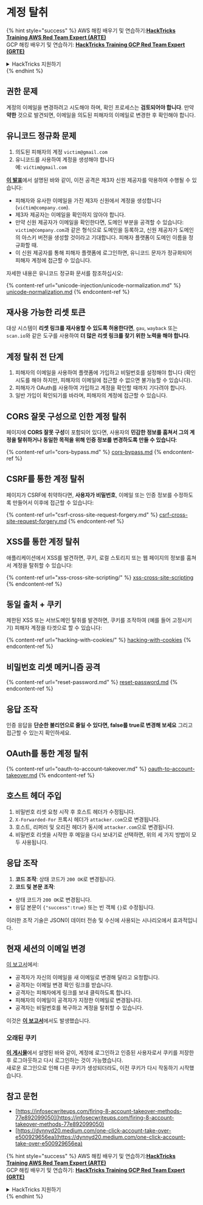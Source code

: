 # 계정 탈취

{% hint style="success" %}
AWS 해킹 배우기 및 연습하기:<img src="/.gitbook/assets/arte.png" alt="" data-size="line">[**HackTricks Training AWS Red Team Expert (ARTE)**](https://training.hacktricks.xyz/courses/arte)<img src="/.gitbook/assets/arte.png" alt="" data-size="line">\
GCP 해킹 배우기 및 연습하기: <img src="/.gitbook/assets/grte.png" alt="" data-size="line">[**HackTricks Training GCP Red Team Expert (GRTE)**<img src="/.gitbook/assets/grte.png" alt="" data-size="line">](https://training.hacktricks.xyz/courses/grte)

<details>

<summary>HackTricks 지원하기</summary>

* [**구독 계획**](https://github.com/sponsors/carlospolop) 확인하기!
* **💬 [**Discord 그룹**](https://discord.gg/hRep4RUj7f) 또는 [**텔레그램 그룹**](https://t.me/peass)에 참여하거나 **Twitter** 🐦 [**@hacktricks\_live**](https://twitter.com/hacktricks\_live)**를 팔로우하세요.**
* **[**HackTricks**](https://github.com/carlospolop/hacktricks) 및 [**HackTricks Cloud**](https://github.com/carlospolop/hacktricks-cloud) 깃허브 리포지토리에 PR을 제출하여 해킹 트릭을 공유하세요.**

</details>
{% endhint %}

## **권한 문제**

계정의 이메일을 변경하려고 시도해야 하며, 확인 프로세스는 **검토되어야 합니다**. 만약 **약한** 것으로 발견되면, 이메일을 의도된 피해자의 이메일로 변경한 후 확인해야 합니다.

## **유니코드 정규화 문제**

1. 의도된 피해자의 계정 `victim@gmail.com`
2. 유니코드를 사용하여 계정을 생성해야 합니다\
예: `vićtim@gmail.com`

[**이 발표**](https://www.youtube.com/watch?v=CiIyaZ3x49c)에서 설명된 바와 같이, 이전 공격은 제3자 신원 제공자를 악용하여 수행될 수 있습니다:

* 피해자와 유사한 이메일을 가진 제3자 신원에서 계정을 생성합니다 (`vićtim@company.com`).
* 제3자 제공자는 이메일을 확인하지 않아야 합니다.
* 만약 신원 제공자가 이메일을 확인한다면, 도메인 부분을 공격할 수 있습니다: `victim@ćompany.com`과 같은 형식으로 도메인을 등록하고, 신원 제공자가 도메인의 아스키 버전을 생성할 것이라고 기대합니다. 피해자 플랫폼이 도메인 이름을 정규화할 때.
* 이 신원 제공자를 통해 피해자 플랫폼에 로그인하면, 유니코드 문자가 정규화되어 피해자 계정에 접근할 수 있습니다.

자세한 내용은 유니코드 정규화 문서를 참조하십시오:

{% content-ref url="unicode-injection/unicode-normalization.md" %}
[unicode-normalization.md](unicode-injection/unicode-normalization.md)
{% endcontent-ref %}

## **재사용 가능한 리셋 토큰**

대상 시스템이 **리셋 링크를 재사용할 수 있도록 허용한다면**, `gau`, `wayback` 또는 `scan.io`와 같은 도구를 사용하여 **더 많은 리셋 링크를 찾기 위한 노력을 해야 합니다**.

## **계정 탈취 전 단계**

1. 피해자의 이메일을 사용하여 플랫폼에 가입하고 비밀번호를 설정해야 합니다 (확인 시도를 해야 하지만, 피해자의 이메일에 접근할 수 없으면 불가능할 수 있습니다).
2. 피해자가 OAuth를 사용하여 가입하고 계정을 확인할 때까지 기다려야 합니다.
3. 일반 가입이 확인되기를 바라며, 피해자의 계정에 접근할 수 있습니다.

## **CORS 잘못 구성으로 인한 계정 탈취**

페이지에 **CORS 잘못 구성**이 포함되어 있다면, 사용자의 **민감한 정보를 훔쳐서 그의 계정을 탈취하거나 동일한 목적을 위해 인증 정보를 변경하도록 만들 수 있습니다**:

{% content-ref url="cors-bypass.md" %}
[cors-bypass.md](cors-bypass.md)
{% endcontent-ref %}

## **CSRF를 통한 계정 탈취**

페이지가 CSRF에 취약하다면, **사용자가 비밀번호**, 이메일 또는 인증 정보를 수정하도록 만들어서 이후에 접근할 수 있습니다:

{% content-ref url="csrf-cross-site-request-forgery.md" %}
[csrf-cross-site-request-forgery.md](csrf-cross-site-request-forgery.md)
{% endcontent-ref %}

## **XSS를 통한 계정 탈취**

애플리케이션에서 XSS를 발견하면, 쿠키, 로컬 스토리지 또는 웹 페이지의 정보를 훔쳐서 계정을 탈취할 수 있습니다:

{% content-ref url="xss-cross-site-scripting/" %}
[xss-cross-site-scripting](xss-cross-site-scripting/)
{% endcontent-ref %}

## **동일 출처 + 쿠키**

제한된 XSS 또는 서브도메인 탈취를 발견하면, 쿠키를 조작하여 (예를 들어 고정시키기) 피해자 계정을 타겟으로 할 수 있습니다:

{% content-ref url="hacking-with-cookies/" %}
[hacking-with-cookies](hacking-with-cookies/)
{% endcontent-ref %}

## **비밀번호 리셋 메커니즘 공격**

{% content-ref url="reset-password.md" %}
[reset-password.md](reset-password.md)
{% endcontent-ref %}

## **응답 조작**

인증 응답을 **단순한 불리언으로 줄일 수 있다면, false를 true로 변경해 보세요** 그리고 접근할 수 있는지 확인하세요.

## OAuth를 통한 계정 탈취

{% content-ref url="oauth-to-account-takeover.md" %}
[oauth-to-account-takeover.md](oauth-to-account-takeover.md)
{% endcontent-ref %}

## 호스트 헤더 주입

1. 비밀번호 리셋 요청 시작 후 호스트 헤더가 수정됩니다.
2. `X-Forwarded-For` 프록시 헤더가 `attacker.com`으로 변경됩니다.
3. 호스트, 리퍼러 및 오리진 헤더가 동시에 `attacker.com`으로 변경됩니다.
4. 비밀번호 리셋을 시작한 후 메일을 다시 보내기로 선택하면, 위의 세 가지 방법이 모두 사용됩니다.

## 응답 조작

1. **코드 조작**: 상태 코드가 `200 OK`로 변경됩니다.
2. **코드 및 본문 조작**:
* 상태 코드가 `200 OK`로 변경됩니다.
* 응답 본문이 `{"success":true}` 또는 빈 객체 `{}`로 수정됩니다.

이러한 조작 기술은 JSON이 데이터 전송 및 수신에 사용되는 시나리오에서 효과적입니다.

## 현재 세션의 이메일 변경

[이 보고서](https://dynnyd20.medium.com/one-click-account-take-over-e500929656ea)에서:

* 공격자가 자신의 이메일을 새 이메일로 변경해 달라고 요청합니다.
* 공격자는 이메일 변경 확인 링크를 받습니다.
* 공격자는 피해자에게 링크를 보내 클릭하도록 합니다.
* 피해자의 이메일이 공격자가 지정한 이메일로 변경됩니다.
* 공격자는 비밀번호를 복구하고 계정을 탈취할 수 있습니다.

이것은 [**이 보고서**](https://dynnyd20.medium.com/one-click-account-take-over-e500929656ea)에서도 발생했습니다.

### 오래된 쿠키

[**이 게시물**](https://medium.com/@niraj1mahajan/uncovering-the-hidden-vulnerability-how-i-found-an-authentication-bypass-on-shopifys-exchange-cc2729ea31a9)에서 설명된 바와 같이, 계정에 로그인하고 인증된 사용자로서 쿠키를 저장한 후 로그아웃하고 다시 로그인하는 것이 가능했습니다.\
새로운 로그인으로 인해 다른 쿠키가 생성되더라도, 이전 쿠키가 다시 작동하기 시작했습니다.

## 참고 문헌

* [https://infosecwriteups.com/firing-8-account-takeover-methods-77e892099050](https://infosecwriteups.com/firing-8-account-takeover-methods-77e892099050)
* [https://dynnyd20.medium.com/one-click-account-take-over-e500929656ea](https://dynnyd20.medium.com/one-click-account-take-over-e500929656ea)

{% hint style="success" %}
AWS 해킹 배우기 및 연습하기:<img src="/.gitbook/assets/arte.png" alt="" data-size="line">[**HackTricks Training AWS Red Team Expert (ARTE)**](https://training.hacktricks.xyz/courses/arte)<img src="/.gitbook/assets/arte.png" alt="" data-size="line">\
GCP 해킹 배우기 및 연습하기: <img src="/.gitbook/assets/grte.png" alt="" data-size="line">[**HackTricks Training GCP Red Team Expert (GRTE)**<img src="/.gitbook/assets/grte.png" alt="" data-size="line">](https://training.hacktricks.xyz/courses/grte)

<details>

<summary>HackTricks 지원하기</summary>

* [**구독 계획**](https://github.com/sponsors/carlospolop) 확인하기!
* **💬 [**Discord 그룹**](https://discord.gg/hRep4RUj7f) 또는 [**텔레그램 그룹**](https://t.me/peass)에 참여하거나 **Twitter** 🐦 [**@hacktricks\_live**](https://twitter.com/hacktricks\_live)**를 팔로우하세요.**
* **[**HackTricks**](https://github.com/carlospolop/hacktricks) 및 [**HackTricks Cloud**](https://github.com/carlospolop/hacktricks-cloud) 깃허브 리포지토리에 PR을 제출하여 해킹 트릭을 공유하세요.**

</details>
{% endhint %}
